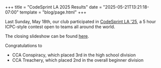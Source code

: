 +++
title = "CodeSprint LA 2025 Results"
date = "2025-05-21T13:21:18-07:00"
template = "blog/page.html"
+++

Last Sunday, May 18th, our club participated in [CodeSprint LA '25](https://codesprintla.uclaacm.com/), a 5 hour ICPC-style contest open to teams all around the world.

The closing slideshow can be found [here](https://codesprintla.uclaacm.com/closing).

Congratulations to
- CCA Conspiracy, which placed 3rd in the high school division
- CCA Treachery, which placed 2nd in the overall beginner division
